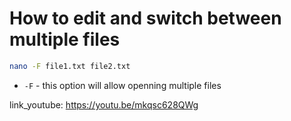 # How to edit and switch between multiple files

```bash
nano -F file1.txt file2.txt
```

- `-F` - this option will allow openning multiple files


link_youtube: https://youtu.be/mkqsc628QWg
